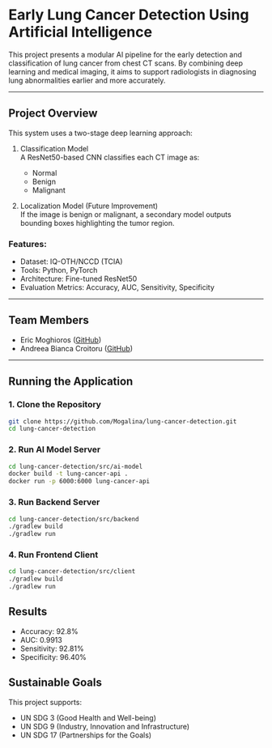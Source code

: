 # Early Lung Cancer Detection Using Artificial Intelligence

This project presents a modular AI pipeline for the early detection and classification of lung cancer from chest CT scans. By combining deep learning and medical imaging, it aims to support radiologists in diagnosing lung abnormalities earlier and more accurately.

---

## Project Overview

This system uses a two-stage deep learning approach:

1. Classification Model \
   A ResNet50-based CNN classifies each CT image as:
   - Normal
   - Benign
   - Malignant

3. Localization Model (Future Improvement) \
   If the image is benign or malignant, a secondary model outputs bounding boxes highlighting the tumor region.

### Features:
- Dataset: IQ-OTH/NCCD (TCIA)
- Tools: Python, PyTorch
- Architecture: Fine-tuned ResNet50
- Evaluation Metrics: Accuracy, AUC, Sensitivity, Specificity

---

## Team Members

- Eric Moghioros ([GitHub](https://github.com/Mogalina))
- Andreea Bianca Croitoru ([GitHub](https://github.com/crandreea))

---

## Running the Application

### 1. Clone the Repository
```bash
git clone https://github.com/Mogalina/lung-cancer-detection.git
cd lung-cancer-detection
```

### 2. Run AI Model Server
```bash
cd lung-cancer-detection/src/ai-model
docker build -t lung-cancer-api .                                                         
docker run -p 6000:6000 lung-cancer-api  
```

### 3. Run Backend Server
```bash
cd lung-cancer-detection/src/backend
./gradlew build
./gradlew run
```

### 4. Run Frontend Client
```bash
cd lung-cancer-detection/src/client
./gradlew build
./gradlew run
```

## Results

- Accuracy: 92.8%
- AUC: 0.9913
- Sensitivity: 92.81%
- Specificity: 96.40%

## Sustainable Goals

This project supports:
- UN SDG 3 (Good Health and Well-being)
- UN SDG 9 (Industry, Innovation and Infrastructure)
- UN SDG 17 (Partnerships for the Goals)
